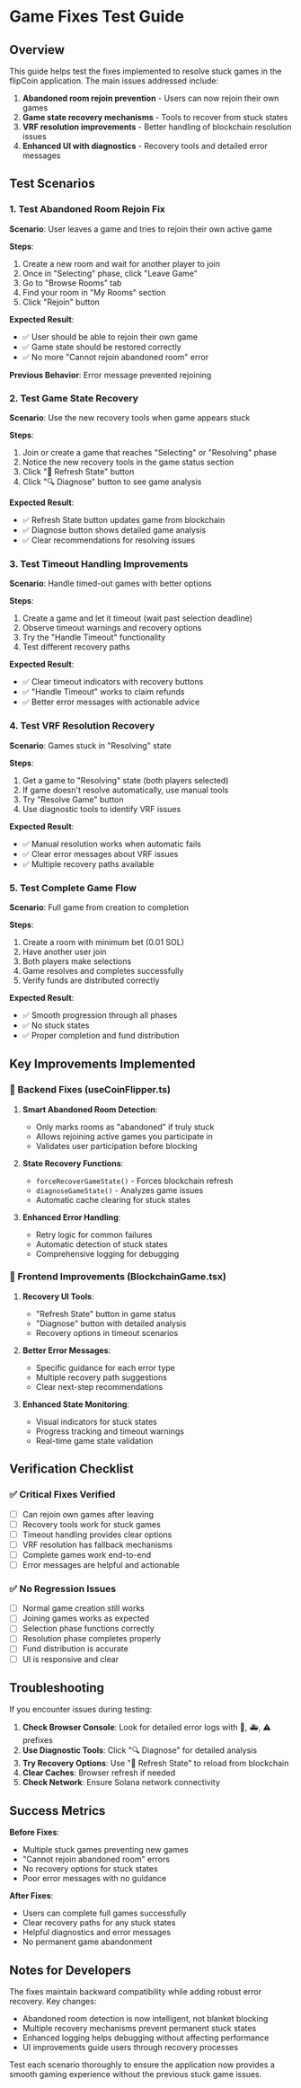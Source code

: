# Game Fixes Test Guide

## Overview

This guide helps test the fixes implemented to resolve stuck games in the flipCoin application. The main issues addressed include:

1. **Abandoned room rejoin prevention** - Users can now rejoin their own games
2. **Game state recovery mechanisms** - Tools to recover from stuck states
3. **VRF resolution improvements** - Better handling of blockchain resolution issues
4. **Enhanced UI with diagnostics** - Recovery tools and detailed error messages

## Test Scenarios

### 1. Test Abandoned Room Rejoin Fix

**Scenario**: User leaves a game and tries to rejoin their own active game

**Steps**:
1. Create a new room and wait for another player to join
2. Once in "Selecting" phase, click "Leave Game"
3. Go to "Browse Rooms" tab
4. Find your room in "My Rooms" section
5. Click "Rejoin" button

**Expected Result**: 
- ✅ User should be able to rejoin their own game
- ✅ Game state should be restored correctly
- ✅ No more "Cannot rejoin abandoned room" error

**Previous Behavior**: Error message prevented rejoining

### 2. Test Game State Recovery

**Scenario**: Use the new recovery tools when game appears stuck

**Steps**:
1. Join or create a game that reaches "Selecting" or "Resolving" phase
2. Notice the new recovery tools in the game status section
3. Click "🔄 Refresh State" button
4. Click "🔍 Diagnose" button to see game analysis

**Expected Result**:
- ✅ Refresh State button updates game from blockchain
- ✅ Diagnose button shows detailed game analysis
- ✅ Clear recommendations for resolving issues

### 3. Test Timeout Handling Improvements

**Scenario**: Handle timed-out games with better options

**Steps**:
1. Create a game and let it timeout (wait past selection deadline)
2. Observe timeout warnings and recovery options
3. Try the "Handle Timeout" functionality
4. Test different recovery paths

**Expected Result**:
- ✅ Clear timeout indicators with recovery buttons
- ✅ "Handle Timeout" works to claim refunds
- ✅ Better error messages with actionable advice

### 4. Test VRF Resolution Recovery

**Scenario**: Games stuck in "Resolving" state

**Steps**:
1. Get a game to "Resolving" state (both players selected)
2. If game doesn't resolve automatically, use manual tools
3. Try "Resolve Game" button
4. Use diagnostic tools to identify VRF issues

**Expected Result**:
- ✅ Manual resolution works when automatic fails
- ✅ Clear error messages about VRF issues
- ✅ Multiple recovery paths available

### 5. Test Complete Game Flow

**Scenario**: Full game from creation to completion

**Steps**:
1. Create a room with minimum bet (0.01 SOL)
2. Have another user join
3. Both players make selections
4. Game resolves and completes successfully
5. Verify funds are distributed correctly

**Expected Result**:
- ✅ Smooth progression through all phases
- ✅ No stuck states
- ✅ Proper completion and fund distribution

## Key Improvements Implemented

### 🔧 Backend Fixes (useCoinFlipper.ts)

1. **Smart Abandoned Room Detection**:
   - Only marks rooms as "abandoned" if truly stuck
   - Allows rejoining active games you participate in
   - Validates user participation before blocking

2. **State Recovery Functions**:
   - `forceRecoverGameState()` - Forces blockchain refresh
   - `diagnoseGameState()` - Analyzes game issues
   - Automatic cache clearing for stuck states

3. **Enhanced Error Handling**:
   - Retry logic for common failures
   - Automatic detection of stuck states
   - Comprehensive logging for debugging

### 🎨 Frontend Improvements (BlockchainGame.tsx)

1. **Recovery UI Tools**:
   - "Refresh State" button in game status
   - "Diagnose" button with detailed analysis
   - Recovery options in timeout scenarios

2. **Better Error Messages**:
   - Specific guidance for each error type
   - Multiple recovery path suggestions
   - Clear next-step recommendations

3. **Enhanced State Monitoring**:
   - Visual indicators for stuck states
   - Progress tracking and timeout warnings
   - Real-time game state validation

## Verification Checklist

### ✅ Critical Fixes Verified

- [ ] Can rejoin own games after leaving
- [ ] Recovery tools work for stuck games  
- [ ] Timeout handling provides clear options
- [ ] VRF resolution has fallback mechanisms
- [ ] Complete games work end-to-end
- [ ] Error messages are helpful and actionable

### ✅ No Regression Issues

- [ ] Normal game creation still works
- [ ] Joining games works as expected
- [ ] Selection phase functions correctly
- [ ] Resolution phase completes properly
- [ ] Fund distribution is accurate
- [ ] UI is responsive and clear

## Troubleshooting

If you encounter issues during testing:

1. **Check Browser Console**: Look for detailed error logs with 🎯, 🚑, ⚠️ prefixes
2. **Use Diagnostic Tools**: Click "🔍 Diagnose" for detailed analysis
3. **Try Recovery Options**: Use "🔄 Refresh State" to reload from blockchain
4. **Clear Caches**: Browser refresh if needed
5. **Check Network**: Ensure Solana network connectivity

## Success Metrics

**Before Fixes**:
- Multiple stuck games preventing new games
- "Cannot rejoin abandoned room" errors
- No recovery options for stuck states
- Poor error messages with no guidance

**After Fixes**:
- Users can complete full games successfully
- Clear recovery paths for any stuck states
- Helpful diagnostics and error messages
- No permanent game abandonment

## Notes for Developers

The fixes maintain backward compatibility while adding robust error recovery. Key changes:

- Abandoned room detection is now intelligent, not blanket blocking
- Multiple recovery mechanisms prevent permanent stuck states  
- Enhanced logging helps debugging without affecting performance
- UI improvements guide users through recovery processes

Test each scenario thoroughly to ensure the application now provides a smooth gaming experience without the previous stuck game issues.
